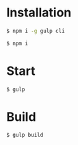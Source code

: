 # Installation
```sh
$ npm i -g gulp cli
```
```sh
$ npm i
```
# Start
```sh
$ gulp
```
# Build
```sh
$ gulp build
```
